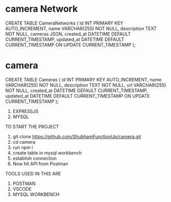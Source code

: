 # camera Network
CREATE TABLE CameraNetworks (
  id INT PRIMARY KEY AUTO_INCREMENT,
  name VARCHAR(255) NOT NULL,
  description TEXT NOT NULL,
  cameras JSON,
  created_at DATETIME DEFAULT CURRENT_TIMESTAMP,
  updated_at DATETIME DEFAULT CURRENT_TIMESTAMP ON UPDATE CURRENT_TIMESTAMP
);

# camera
CREATE TABLE Cameras (
  id INT PRIMARY KEY AUTO_INCREMENT,
  name VARCHAR(255) NOT NULL,
  description TEXT NOT NULL,
  url VARCHAR(255) NOT NULL,
  created_at DATETIME DEFAULT CURRENT_TIMESTAMP,
  updated_at DATETIME DEFAULT CURRENT_TIMESTAMP ON UPDATE CURRENT_TIMESTAMP
);

<!-- NPM LIBRARY USE -->
1) EXPRESSJS
2) MYSQL

TO START THE PROJECT
1) git clone https://github.com/ShubhamFunctionUp/camera.git
2) cd camera
3) run npm i
4) create table in mysql workbench
5) establish connection
6) Now hit API from Postman

TOOLS USED IN THIS ARE
1) POSTMAN
2) VSCODE
3) MYSQL WORKBENCH
